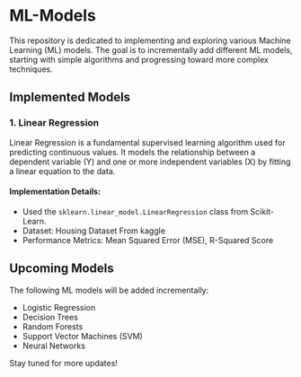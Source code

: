 # ML-Models

This repository is dedicated to implementing and exploring various Machine Learning (ML) models. The goal is to incrementally add different ML models, starting with simple algorithms and progressing toward more complex techniques.

## Implemented Models

### 1. Linear Regression
Linear Regression is a fundamental supervised learning algorithm used for predicting continuous values. It models the relationship between a dependent variable (Y) and one or more independent variables (X) by fitting a linear equation to the data.

#### Implementation Details:
- Used the `sklearn.linear_model.LinearRegression` class from Scikit-Learn.
- Dataset: Housing Dataset From kaggle
- Performance Metrics: Mean Squared Error (MSE), R-Squared Score

## Upcoming Models
The following ML models will be added incrementally:
- Logistic Regression
- Decision Trees
- Random Forests
- Support Vector Machines (SVM)
- Neural Networks

Stay tuned for more updates!

